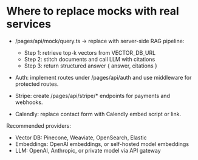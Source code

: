 # Where to replace mocks with real services

- /pages/api/mock/query.ts -> replace with server-side RAG pipeline:
  - Step 1: retrieve top-k vectors from VECTOR_DB_URL
  - Step 2: stitch documents and call LLM with citations
  - Step 3: return structured answer { answer, citations }

- Auth: implement routes under /pages/api/auth and use middleware for protected routes.

- Stripe: create /pages/api/stripe/* endpoints for payments and webhooks.

- Calendly: replace contact form with Calendly embed script or link.

Recommended providers:
- Vector DB: Pinecone, Weaviate, OpenSearch, Elastic
- Embeddings: OpenAI embeddings, or self-hosted model embeddings
- LLM: OpenAI, Anthropic, or private model via API gateway

